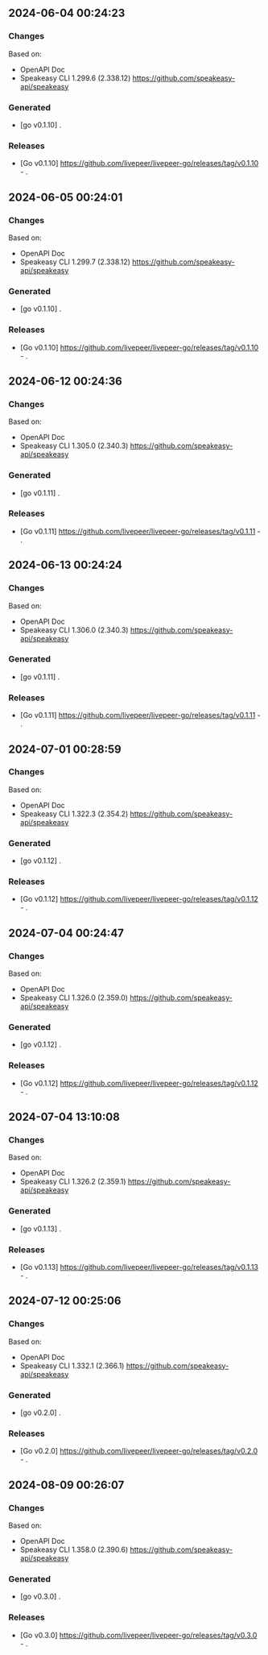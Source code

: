 

## 2024-06-04 00:24:23
### Changes
Based on:
- OpenAPI Doc  
- Speakeasy CLI 1.299.6 (2.338.12) https://github.com/speakeasy-api/speakeasy
### Generated
- [go v0.1.10] .
### Releases
- [Go v0.1.10] https://github.com/livepeer/livepeer-go/releases/tag/v0.1.10 - .

## 2024-06-05 00:24:01
### Changes
Based on:
- OpenAPI Doc  
- Speakeasy CLI 1.299.7 (2.338.12) https://github.com/speakeasy-api/speakeasy
### Generated
- [go v0.1.10] .
### Releases
- [Go v0.1.10] https://github.com/livepeer/livepeer-go/releases/tag/v0.1.10 - .

## 2024-06-12 00:24:36
### Changes
Based on:
- OpenAPI Doc  
- Speakeasy CLI 1.305.0 (2.340.3) https://github.com/speakeasy-api/speakeasy
### Generated
- [go v0.1.11] .
### Releases
- [Go v0.1.11] https://github.com/livepeer/livepeer-go/releases/tag/v0.1.11 - .

## 2024-06-13 00:24:24
### Changes
Based on:
- OpenAPI Doc  
- Speakeasy CLI 1.306.0 (2.340.3) https://github.com/speakeasy-api/speakeasy
### Generated
- [go v0.1.11] .
### Releases
- [Go v0.1.11] https://github.com/livepeer/livepeer-go/releases/tag/v0.1.11 - .

## 2024-07-01 00:28:59
### Changes
Based on:
- OpenAPI Doc  
- Speakeasy CLI 1.322.3 (2.354.2) https://github.com/speakeasy-api/speakeasy
### Generated
- [go v0.1.12] .
### Releases
- [Go v0.1.12] https://github.com/livepeer/livepeer-go/releases/tag/v0.1.12 - .

## 2024-07-04 00:24:47
### Changes
Based on:
- OpenAPI Doc  
- Speakeasy CLI 1.326.0 (2.359.0) https://github.com/speakeasy-api/speakeasy
### Generated
- [go v0.1.12] .
### Releases
- [Go v0.1.12] https://github.com/livepeer/livepeer-go/releases/tag/v0.1.12 - .

## 2024-07-04 13:10:08
### Changes
Based on:
- OpenAPI Doc  
- Speakeasy CLI 1.326.2 (2.359.1) https://github.com/speakeasy-api/speakeasy
### Generated
- [go v0.1.13] .
### Releases
- [Go v0.1.13] https://github.com/livepeer/livepeer-go/releases/tag/v0.1.13 - .

## 2024-07-12 00:25:06
### Changes
Based on:
- OpenAPI Doc  
- Speakeasy CLI 1.332.1 (2.366.1) https://github.com/speakeasy-api/speakeasy
### Generated
- [go v0.2.0] .
### Releases
- [Go v0.2.0] https://github.com/livepeer/livepeer-go/releases/tag/v0.2.0 - .

## 2024-08-09 00:26:07
### Changes
Based on:
- OpenAPI Doc  
- Speakeasy CLI 1.358.0 (2.390.6) https://github.com/speakeasy-api/speakeasy
### Generated
- [go v0.3.0] .
### Releases
- [Go v0.3.0] https://github.com/livepeer/livepeer-go/releases/tag/v0.3.0 - .